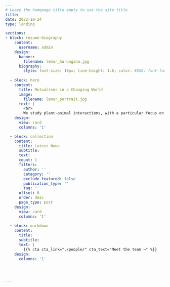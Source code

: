 ```yaml
---
# Leave the homepage title empty to use the site title
title:
date: 2022-10-24
type: landing

sections:
- block: resume-biography
    content:
      username: admin
    design:
      banner:
        filename: lemur_harungana.jpg
      biography:
        style: font-size: 18px; line-height: 1.6; color: #555; font-family: Arial, sans-serif; text-align: justify;
        
  - block: hero
    content:
      title: Mutualisms in a Changing World
      image:
        filename: lemur_portrait.jpg
      text: |
        <br>
        We study plant-animal interactions, with a particular focus on seed dispersal and frugivory. Many of our projects are geared towards documenting understudied interactions, assessing the structure of mutualisms at the individual-individual and species interaction levels, and examine how interactions are impacted by human-driven environmental change.
    design:
      view: card
      columns: '1'

  - block: collection
    content:
      title: Latest News
      subtitle:
      text:
      count: 1
      filters:
        author: ''
        category: ''
        exclude_featured: false
        publication_type: ''
        tag: ''
      offset: 0
      order: desc
      page_type: post
    design:
      view: card
      columns: '1'
  
  - block: markdown
    content:
      title:
      subtitle:
      text: |
        {{% cta cta_link="./people/" cta_text="Meet the team →" %}}
    design:
      columns: '1'




---
```

